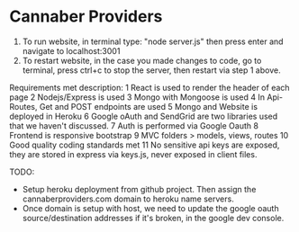 # Cannaber Providers

1) To run website, in terminal type: "node server.js" then press enter and navigate to localhost:3001
2) To restart website, in the case you made changes to code, go to terminal, press ctrl+c to stop the server, then restart via step 1 above.

Requirements met description:
1 React is used to render the header of each page
2 Nodejs/Express is used
3 Mongo with Mongoose is used
4 In Api-Routes, Get and POST endpoints are used
5 Mongo and Website is deployed in Heroku
6 Google oAuth and SendGrid are two libraries used that we haven't discussed.
7 Auth is performed via Google Oauth
8 Frontend is responsive bootstrap
9 MVC folders > models, views, routes
10 Good quality coding standards met
11 No sensitive api keys are exposed, they are stored in express via keys.js, never exposed in client files.

TODO:
- Setup heroku deployment from github project.  Then assign the cannaberproviders.com domain to heroku name servers.
- Once domain is setup with host, we need to update the google oauth source/destination addresses if it's broken, in the google dev console.